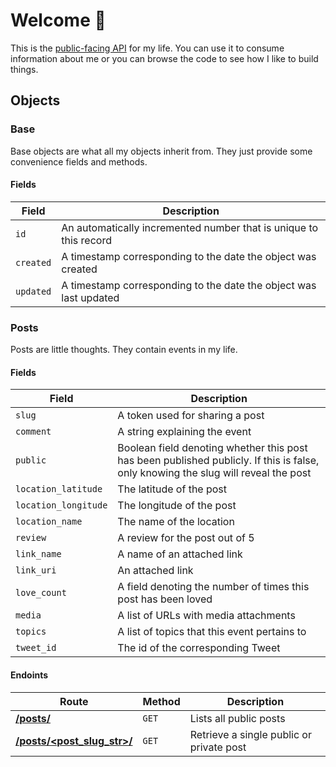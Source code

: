 # Welcome 👋
This is the [public-facing API](https://api.dhariri.com/) for my life. You can use it to consume
information about me or you can browse the code to see how I like to
build things.

## Objects
### Base
Base objects are what all my objects inherit from. They just provide some convenience fields and methods.

#### Fields
| Field | Description |
| --- | --- |
| `id` | An automatically incremented number that is unique to this record |
| `created` | A timestamp corresponding to the date the object was created
| `updated` | A timestamp corresponding to the date the object was last updated

### Posts
Posts are little thoughts. They contain events in my life.

#### Fields
| Field | Description |
| --- | --- |
| `slug` | A token used for sharing a post |
| `comment` | A string explaining the event |
| `public` | Boolean field denoting whether this post has been published publicly. If this is false, only knowing the slug will reveal the post |
| `location_latitude` | The latitude of the post |
| `location_longitude` | The longitude of the post |
| `location_name` | The name of the location |
| `review` | A review for the post out of 5 |
| `link_name` | A name of an attached link |
| `link_uri` | An attached link |
| `love_count` | A field denoting the number of times this post has been loved |
| `media` | A list of URLs with media attachments |
| `topics` | A list of topics that this event pertains to |
| `tweet_id` | The id of the corresponding Tweet |


#### Endoints
| Route | Method | Description |
| --- | --- | --- |
| [**/posts/**](https://api.dhariri.com/posts/) | `GET` | Lists all public posts |
| [**/posts/<post_slug_str>/**](https://api.dhariri.com/posts/xxxxxxx/) | `GET` | Retrieve a single public or private post |
